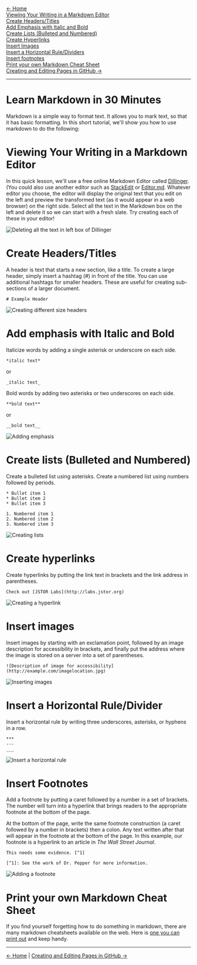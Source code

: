 [<- Home](https://docs.visual-essays.app/) <br />
[Viewing Your Writing in a Markdown Editor](#viewing-your-writing) <br />
[Create Headers/Titles](#headers) <br />
[Add Emphasis with Italic and Bold](#emphasis) <br />
[Create Lists (Bulleted and Numbered)](#lists) <br />
[Create Hyperlinks](#links) <br />
[Insert Images](#images) <br />
[Insert a Horizontal Rule/Dividers](#dividers) <br />
[Insert footnotes](#footnotes) <br />
[Print your own Markdown Cheat Sheet](#print-your-own) <br />
[Creating and Editing Pages in GitHub ->](https://docs.visual-essays.app/create-and-edit-pages/)
___

# Learn Markdown in 30 Minutes

Markdown is a simple way to format text. It allows you to mark text, so that it has basic formatting. In this short tutorial, we'll show you how to use markdown to do the following:

# Viewing Your Writing in a Markdown Editor
<a name="viewing-your-writing"></a>

In this quick lesson, we'll use a free online Markdown Editor called [Dillinger](http://dillinger.io). (You could also use another editor such as [StackEdit](http://stackedit.io) or [Editor.md](https://pandao.github.io/editor.md/en.html). Whatever editor you choose, the editor will display the original text that you edit on the left and preview the transformed text (as it would appear in a web browser) on the right side. Select all the text in the Markdown box on the left and delete it so we can start with a fresh slate. Try creating each of these in your editor!

![Deleting all the text in left box of Dillinger](delete-left-box.gif)

# Create Headers/Titles
<a name="headers"></a>

A header is text that starts a new section, like a title. To create a large header, simply insert a hashtag (#) in front of the title. You can use additional hashtags for smaller headers. These are useful for creating sub-sections of a larger document. 

```
# Example Header
```

![Creating different size headers](headers.gif)

# Add emphasis with Italic and Bold
<a name="emphasis"></a>

Italicize words by adding a single asterisk or underscore on each side.
```
*italic text*
``` 
or 
```
_italic text_
```

Bold words by adding two asterisks or two underscores on each side.
```
**bold text**
```
or 
```
__bold text__
```

![Adding emphasis](emphasis.gif)

# Create lists (Bulleted and Numbered)
<a name="lists"></a>

Create a bulleted list using asterisks. Create a numbered list using numbers followed by periods.

```
* Bullet item 1
* Bullet item 2
* Bullet item 3

1. Numbered item 1
2. Numbered item 2
3. Numbered item 3
```

![Creating lists](bullets.gif)

# Create hyperlinks
<a name="links"></a>

Create hyperlinks by putting the link text in brackets and the link address in parentheses. 
```
Check out [JSTOR Labs](http://labs.jstor.org)
```

![Creating a hyperlink](hyperlinks.gif)

# Insert images
<a name="images"></a>

Insert images by starting with an exclamation point, followed by an image description for accessibility in brackets, and finally put the address where the image is stored on a server into a set of parentheses.
```
![Description of image for accessibility](http://example.com/imagelocation.jpg)
```

![Inserting images](images.gif)

# Insert a Horizontal Rule/Divider<a name="dividers"></a>

Insert a horizontal rule by writing three underscores, asterisks, or hyphens in a row.
```
***
---
___
```

![Insert a horizontal rule](hrule.gif)

# Insert Footnotes
<a name="footnotes"></a>

Add a footnote by putting a caret followed by a number in a set of brackets. The number will turn into a hyperlink that brings readers to the appropriate footnote at the bottom of the page.

At the bottom of the page, write the same footnote construction (a caret followed by a number in brackets) then a colon. Any text written after that will appear in the footnote at the bottom of the page. In this example, our footnote is a hyperlink to an article in *The Wall Street Journal*.
```
This needs some evidence. [^1]

[^1]: See the work of Dr. Pepper for more information.
```

![Adding a footnote](citation.gif)


# Print your own Markdown Cheat Sheet
<a name="print-your-own"></a>
If you find yourself forgetting how to do something in markdown, there are many markdown cheatsheets available on the web. Here is [one you can print out](https://guides.github.com/pdfs/markdown-cheatsheet-online.pdf) and keep handy.

___

[<- Home](https://docs.visual-essays.app/) | [Creating and Editing Pages in GitHub ->](https://docs.visual-essays.app/create-and-edit-pages/)
